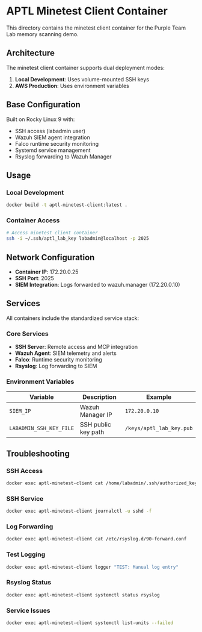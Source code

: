 # APTL Minetest Client Container

This directory contains the minetest client container for the Purple Team Lab memory scanning demo.

## Architecture

The minetest client container supports dual deployment modes:

1. **Local Development**: Uses volume-mounted SSH keys
2. **AWS Production**: Uses environment variables

## Base Configuration

Built on Rocky Linux 9 with:

- SSH access (labadmin user)
- Wazuh SIEM agent integration
- Falco runtime security monitoring
- Systemd service management
- Rsyslog forwarding to Wazuh Manager

## Usage

### Local Development

```bash
docker build -t aptl-minetest-client:latest .
```

### Container Access

```bash
# Access minetest client container
ssh -i ~/.ssh/aptl_lab_key labadmin@localhost -p 2025
```

## Network Configuration

- **Container IP**: 172.20.0.25
- **SSH Port**: 2025
- **SIEM Integration**: Logs forwarded to wazuh.manager (172.20.0.10)

## Services

All containers include the standardized service stack:

### Core Services

- **SSH Server**: Remote access and MCP integration
- **Wazuh Agent**: SIEM telemetry and alerts  
- **Falco**: Runtime security monitoring
- **Rsyslog**: Log forwarding to SIEM

### Environment Variables

| Variable | Description | Example |
|----------|-------------|---------|
| `SIEM_IP` | Wazuh Manager IP | `172.20.0.10` |
| `LABADMIN_SSH_KEY_FILE` | SSH public key path | `/keys/aptl_lab_key.pub` |

## Troubleshooting

### SSH Access

```bash
docker exec aptl-minetest-client cat /home/labadmin/.ssh/authorized_keys
```

### SSH Service

```bash
docker exec aptl-minetest-client journalctl -u sshd -f
```

### Log Forwarding

```bash
docker exec aptl-minetest-client cat /etc/rsyslog.d/90-forward.conf
```

### Test Logging

```bash
docker exec aptl-minetest-client logger "TEST: Manual log entry"
```

### Rsyslog Status

```bash
docker exec aptl-minetest-client systemctl status rsyslog
```

### Service Issues

```bash
docker exec aptl-minetest-client systemctl list-units --failed
```

